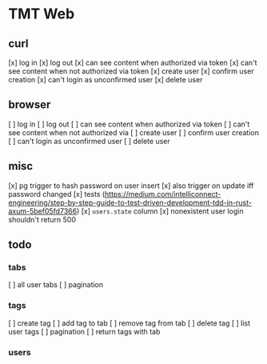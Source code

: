 # TMT Web

## curl

[x] log in
[x] log out
[x] can see content when authorized via token
[x] can't see content when not authorized via token
[x] create user
  [x] confirm user creation
[x] can't login as unconfirmed user
[x] delete user

## browser

[ ] log in
[ ] log out
[ ] can see content when authorized via token
[ ] can't see content when not authorized via 
[ ] create user
  [ ] confirm user creation
[ ] can't login as unconfirmed user
[ ] delete user

## misc

[x] pg trigger to hash password on user insert
  [x] also trigger on update iff password changed
[x] tests (https://medium.com/intelliconnect-engineering/step-by-step-guide-to-test-driven-development-tdd-in-rust-axum-5bef05fd7366)
[x] `users.state` column
[x] nonexistent user login shouldn't return 500


## todo

### tabs

[ ] all user tabs
  [ ] pagination

### tags

[ ] create tag
[ ] add tag to tab
[ ] remove tag from tab
[ ] delete tag
[ ] list user tags
  [ ] pagination
[ ] return tags with tab

### users


